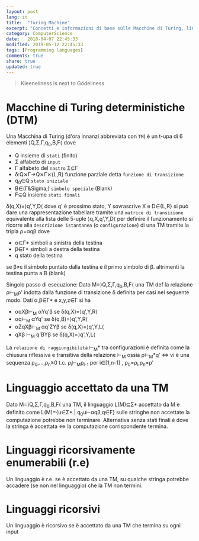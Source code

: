 ```yaml
---
layout: post
lang: it
title:  "Turing Machine"
excerpt: "Concetti e informazioni di base sulle Macchine di Turing, linguaggio accettato, linguaggi ricorsivamente enumerabili e ricorsivi"
category: ComputerScience
date:   2018-04-07 22:45:33
modified: 2019-05-12 22:45:33
tags: [Programming languages]
comments: true
share: true
updated: true
---
```


> Kleeneliness is next to Gödeliness 

# Macchine di Turing deterministiche (DTM)

Una Macchina di Turing (d'ora innanzi abbreviata con `TM`) è un t-upa di 6 elementi &rang;Q,&Sigma;,&Gamma;,q<sub>0</sub>,B,F&lang;  dove
* Q insieme di `stati` (finito)
* &Sigma; alfabeto di `input`
* &Gamma; alfabeto del `nastro` &Sigma;&sube;&Gamma;
* &delta;:Q&#x2A2F;&Gamma;&rarr;Q&#x2A2F;&Gamma;&#x2A2F;{L,R} funzione parziale detta `funzione di transizione`
* q<sub>0</sub>&isin;Q `stato iniziale`
* B&isin;(&Gamma;\&Sigma;) `simbolo speciale` (Blank)
* F&sube;Q insieme `stati finali`

&delta;(q,X)=&rang;q',Y,D&lang; dove q' è prossimo stato, Y sovrascrive X e D&isin;{L,R}
si può dare una rappresentazione tabellare tramite una `matrice di transizione` equivalente alla lista delle 5-uple &rang;q,X,q',Y,D&lang; 
per definire il funzionamento si ricorre alla `descrizione istantanea` (o `configurazione`) di una TM tramite la
tripla &rho;=&alpha;q&beta; dove

* &alpha;&isin;&Gamma;* simboli a sinistra della testina
* &beta;&isin;&Gamma;*  simboli a destra della testina
* q stato della testina

se &beta;&ne;&epsilon; il simbolo puntato dalla testina è il primo simbolo di &beta;. altrimenti la testina punta a B (blank)

Singolo passo di esecuzione:
Dato M=&rang;Q,&Sigma;,&Gamma;,q<sub>0</sub>,B,F&lang; una TM def la relazione &rho;&#8866;<sub>M</sub>&rho;'
indotta dalla funzione di transizione &delta; definita per casi nel seguente modo.
Dati &alpha;,&beta;&isin;&Gamma;* e x,y,z&isin;&Gamma; si ha

* &alpha;qX&beta;&#8866;<sub>M</sub> &alpha;Yq'&beta;     se &delta;(q,X)=&rang;q',Y,R&lang;
* &alpha;q&#8866;<sub>M</sub> &alpha;Yq'                  se &delta;(q,B)=&rang;q',Y,R&lang;
* &alpha;ZqX&beta;&#8866;<sub>M</sub> &alpha;q'ZY&beta;   se &delta;(q,X)=&rang;q',Y,L&lang;
* qX&beta; &#8866;<sub>M</sub> q'BY&beta;                 se &delta;(q,X)=&rang;q',Y,L&lang;

La `relazione di raggiungibilità` &#8866;<sub>M</sub>* tra configurazioni è definita come la chiusura riflessiva e transitiva della relazione &#8866;<sub>M</sub>
ossia &rho;&#8866;<sub>M</sub>*q' &hArr; vi è una sequenza &rho;<sub>0</sub>,...,&rho;<sub>n</sub>&ge;0 t.c.
&rho;<sub>i</sub>&#8866;<sub>M</sub>&rho;<sub>i-1</sub> per i&isin;[1,n-1] , &rho;<sub>0</sub>=&rho;<sub>i</sub>,&rho;<sub>n</sub>=&rho;'

# Linguaggio accettato da una TM
Dato M=&rang;Q,&Sigma;,&Gamma;,q<sub>0</sub>,B,F&lang; una TM, il linguaggio L(M)&sube;&Sigma;* accettato da M è definito come
L(M)={u&isin;&Sigma;* | q<sub>0</sub>u&#8866;&alpha;q&beta;,q&isin;F}
sulle stringhe non accettate la computazione potrebbe non terminare.
Alternativa senza stati finali è dove la stringa è accettata &hArr; la computazione corrispondente termina.

# Linguaggi ricorsivamente enumerabili (r.e)
Un linguaggio è r.e. se è accettato da una TM, su qualche stringa potrebbe accadere (se non nel linguaggio) che la TM non termini.

# Linguaggi ricorsivi
Un linguaggio è ricorsivo se è accettato da una TM che termina su ogni input